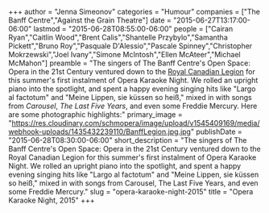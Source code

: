 +++
author = "Jenna Simeonov"
categories = "Humour"
companies = ["The Banff Centre","Against the Grain Theatre"]
date = "2015-06-27T13:17:00-06:00"
lastmod = "2015-06-28T08:55:00-06:00"
people = ["Cairan Ryan","Caitlin Wood","Brent Calis","Shantelle Przybylo","Samantha Pickett","Bruno Roy","Pasquale D'Alessio","Pascale Spinney","Christopher Mokrzewski","Joel Ivany","Simone McIntosh","Ellen McAteer","Michael McMahon"]
preamble = "The singers of The Banff Centre's Open Space: Opera in the 21st Century ventured down to the [Royal Canadian Legion](http://banfflegion.ca/) for this summer's first instalment of Opera Karaoke Night. We rolled an upright piano into the spotlight, and spent a happy evening singing hits like \"Largo al factotum\" and \"Meine Lippen, sie küssen so heiß,\" mixed in with songs from *Carousel*, *The Last Five Years*, and even some Freddie Mercury. Here are some photographic highlights:"
primary_image = "https://res.cloudinary.com/schmopera/image/upload/v1545409169/media/webhook-uploads/1435432239110/BanffLegion.jpg.jpg"
publishDate = "2015-06-28T08:30:00-06:00"
short_description = "The singers of The Banff Centre&#039;s Open Space: Opera in the 21st Century ventured down to the Royal Canadian Legion for this summer&#039;s first instalment of Opera Karaoke Night. We rolled an upright piano into the spotlight, and spent a happy evening singing hits like &quot;Largo al factotum&quot; and &quot;Meine Lippen, sie küssen so heiß,&quot; mixed in with songs from Carousel, The Last Five Years, and even some Freddie Mercury."
slug = "opera-karaoke-night-2015"
title = "Opera Karaoke Night, 2015"
+++



